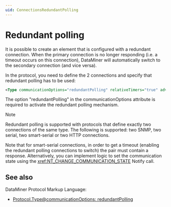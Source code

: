 ```yaml
---
uid: ConnectionsRedundantPolling
---
```


# Redundant polling

It is possible to create an element that is configured with a redundant connection. When the primary connection is no longer responding (i.e. a timeout occurs on this connection), DataMiner will automatically switch to the secondary connection (and vice versa).

In the protocol, you need to define the 2 connections and specify that redundant polling has to be used:

```xml
<Type communicationOptions="redundantPolling" relativeTimers="true" advanced="snmp:Secondary">snmp</Type>
```

The option "redundantPolling" in the communicationOptions attribute is required to activate the redundant polling mechanism.

> [!NOTE]
> Redundant polling is supported with protocols that define exactly two connections of the same type. The following is supported: two SNMP, two serial, two smart-serial or two HTTP connections.
>
> Note that for smart-serial connections, in order to get a timeout (enabling the redundant polling connections to switch) the pair must contain a response. Alternatively, you can implement logic to set the communication state using the <xref:NT_CHANGE_COMMUNICATION_STATE> Notify call.

## See also

DataMiner Protocol Markup Language:

- [Protocol.Type@communicationOptions: redundantPolling](xref:Protocol.Type-communicationOptions#redundantpolling)
